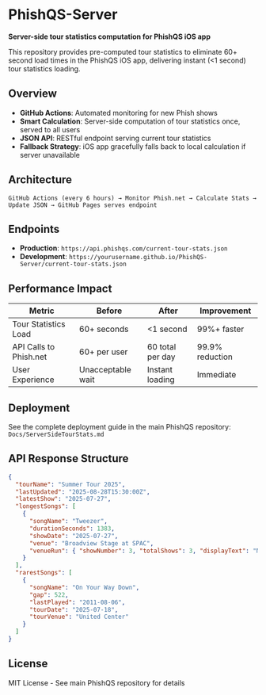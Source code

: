 # PhishQS-Server

**Server-side tour statistics computation for PhishQS iOS app**

This repository provides pre-computed tour statistics to eliminate 60+ second load times in the PhishQS iOS app, delivering instant (<1 second) tour statistics loading.

## Overview

- **GitHub Actions**: Automated monitoring for new Phish shows
- **Smart Calculation**: Server-side computation of tour statistics once, served to all users
- **JSON API**: RESTful endpoint serving current tour statistics
- **Fallback Strategy**: iOS app gracefully falls back to local calculation if server unavailable

## Architecture

```
GitHub Actions (every 6 hours) → Monitor Phish.net → Calculate Stats → Update JSON → GitHub Pages serves endpoint
```

## Endpoints

- **Production**: `https://api.phishqs.com/current-tour-stats.json`
- **Development**: `https://yourusername.github.io/PhishQS-Server/current-tour-stats.json`

## Performance Impact

| Metric | Before | After | Improvement |
|--------|--------|-------|-------------|
| Tour Statistics Load | 60+ seconds | <1 second | 99%+ faster |
| API Calls to Phish.net | 60+ per user | 60 total per day | 99.9% reduction |
| User Experience | Unacceptable wait | Instant loading | Immediate |

## Deployment

See the complete deployment guide in the main PhishQS repository: `Docs/ServerSideTourStats.md`

## API Response Structure

```json
{
  "tourName": "Summer Tour 2025",
  "lastUpdated": "2025-08-28T15:30:00Z",
  "latestShow": "2025-07-27",
  "longestSongs": [
    {
      "songName": "Tweezer",
      "durationSeconds": 1383,
      "showDate": "2025-07-27",
      "venue": "Broadview Stage at SPAC",
      "venueRun": { "showNumber": 3, "totalShows": 3, "displayText": "N3/3" }
    }
  ],
  "rarestSongs": [
    {
      "songName": "On Your Way Down",
      "gap": 522,
      "lastPlayed": "2011-08-06", 
      "tourDate": "2025-07-18",
      "tourVenue": "United Center"
    }
  ]
}
```

## License

MIT License - See main PhishQS repository for details